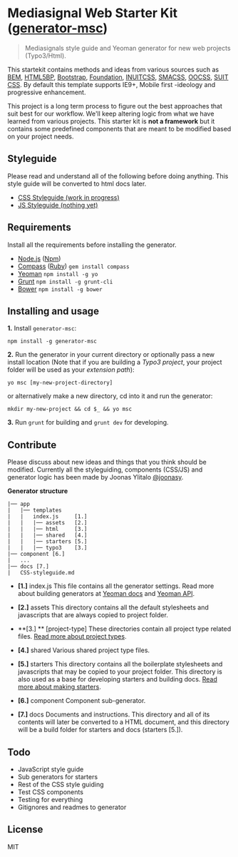 # Mediasignal Web Starter Kit ([generator-msc](https://bitbucket.org/mediasignal/generator-msc.git))

> Mediasignals style guide and Yeoman generator for new web projects (Typo3/Html). 

This startekit contains methods and ideas from various sources such as [BEM](https://bem.info/), [HTML5BP](http://html5boilerplate.com/), [Bootstrap](http://getbootstrap.com), [Foundation](http://foundation.zurb.com/), [INUITCSS](https://github.com/inuitcss), [SMACSS](https://smacss.com/), [OOCSS](http://oocss.org/), [SUIT CSS](https://github.com/suitcss/suit). By default this template supports IE9+, Mobile first -ideology and progressive enhancement.

This project is a long term process to figure out the best approaches that suit best for our workflow. We'll keep altering logic from what we have learned from various projects. This starter kit is **not a framework** but it contains some predefined components that are meant to be modified based on your project needs.

## Styleguide

Please read and understand all of the following before doing anything. This style guide will be converted to html docs later.

* [CSS Styleguide (work in progress)](docs/CSS-styleguide.md)
* [JS Styleguide (nothing yet)](docs/JS-styleguide.md)

## Requirements

Install all the requirements before installing the generator.

* [Node.js](http://nodejs.org/) ([Npm](https://www.npmjs.org/)) 
* [Compass](http://compass-style.org/) ([Ruby](https://www.ruby-lang.org/en/)) ```gem install compass```
* [Yeoman](http://yeoman.io/) ```npm install -g yo```
* [Grunt](http://gruntjs.com/) ```npm install -g grunt-cli```
* [Bower](http://bower.io/) ```npm install -g bower```

## Installing and usage

**1.** Install ```generator-msc```: 

    npm install -g generator-msc

**2.** Run the generator in your current directory or optionally pass a new install location (Note that if you are building a *Typo3 project*, your project folder will be used as your *extension path*):

    yo msc [my-new-project-directory]

or alternatively make a new directory, cd into it and run the generator:

    mkdir my-new-project && cd $_ && yo msc


**3.** Run ```grunt``` for building and ```grunt dev``` for developing.

## Contribute

Please discuss about new ideas and things that you think should be modified. Currently all the styleguiding, components (CSS/JS) and generator logic has been made by Joonas Ylitalo [@joonasy](https://twitter.com/joonasy).

**Generator structure**

    |── app 
    |   |── templates
    |   |   index.js     [1.]
    |   |   |── assets   [2.]
    |   |   |── html     [3.]
    |   |   |── shared   [4.]
    |   |   |── starters [5.]
    |   |   |── typo3    [3.]
    |── component [6.]
    |   ...
    |── docs [7.]
    |   CSS-styleguide.md

* **[1.]** index.js
  This file contains all the generator settings. Read more about building generators at [Yeoman docs](http://yeoman.io/authoring/) and [Yeoman API](http://yeoman.github.io/generator/).

* **[2.]** assets
  This directory contains all the default stylesheets and javascripts that are always copied to project folder.

* **[3.] ** [project-type]
  These directories contain all project type related files. [Read more about project types](http://#).

* **[4.]** shared
  Various shared project type files.

* **[5.]** starters
  This directory contains all the boilerplate stylesheets and javascripts that may be copied to your project folder. This directory is also used as a base for developing starters and building docs. [Read more about making starters](http://#).

* **[6.]** component
  Component sub-generator.

* **[7.]** docs
  Documents and instructions. This directory and all of its contents will later be converted to a HTML document, and this directory will be a build folder for starters and docs (starters [5.]).


## Todo

* JavaScript style guide
* Sub generators for starters
* Rest of the CSS style guiding
* Test CSS components 
* Testing for everything
* Gitignores and readmes to generator


## License

MIT
